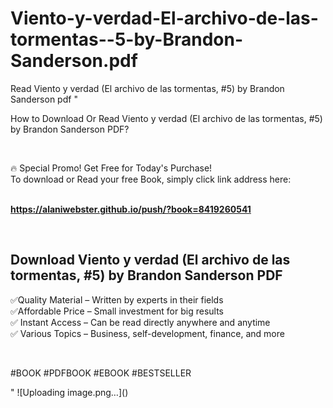 # Viento-y-verdad-El-archivo-de-las-tormentas--5-by-Brandon-Sanderson.pdf
Read Viento y verdad (El archivo de las tormentas, #5) by Brandon Sanderson pdf
"<p>How to Download Or Read Viento y verdad (El archivo de las tormentas, #5) by Brandon Sanderson PDF?</p>
<p>&nbsp;</p>
<p>&#128293;  Special Promo! Get Free for Today's Purchase!<br />To download or Read your free Book, simply click link address here:&nbsp;<br />&nbsp;</p>
<p><a href=""https://alaniwebster.github.io/push/?book=8419260541""><strong>https://alaniwebster.github.io/push/?book=8419260541</strong></a></p>
<p>&nbsp;</p>
<h2>Download Viento y verdad (El archivo de las tormentas, #5) by Brandon Sanderson PDF</h2>
<p>&#x2705;Quality Material &ndash; Written by experts in their fields<br />&#x2705;Affordable Price &ndash; Small investment for big results<br />&#x2705; Instant Access &ndash; Can be read directly anywhere and anytime<br />&#x2705; Various Topics &ndash; Business, self-development, finance, and more</p>
<p>&nbsp;</p>
<p>#BOOK #PDFBOOK #EBOOK #BESTSELLER</p>
"
![Uploading image.png…]()
